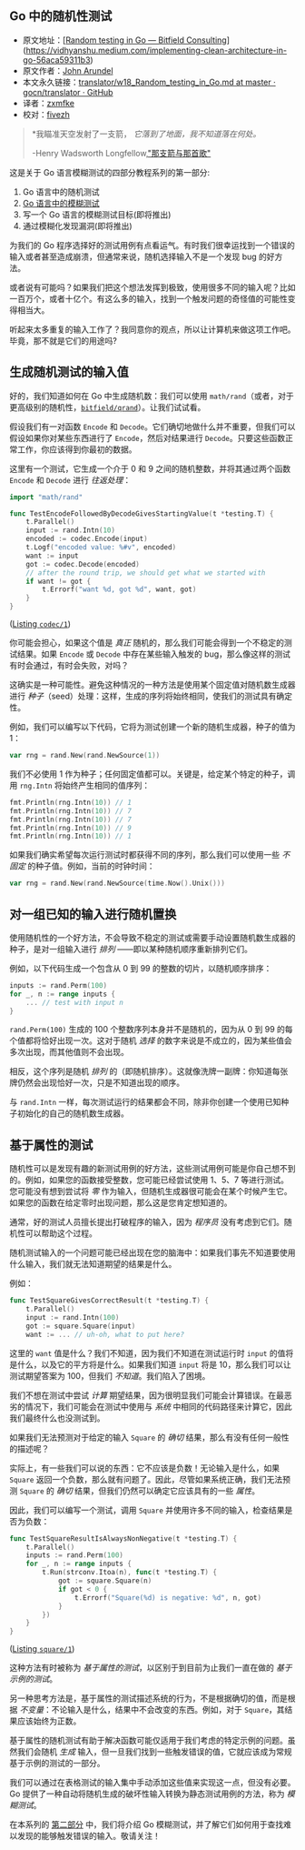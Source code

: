 ## Go 中的随机性测试

- 原文地址：[[Random testing in Go — Bitfield Consulting](https://bitfieldconsulting.com/golang/random-testing)](https://vidhyanshu.medium.com/implementing-clean-architecture-in-go-56aca59311b3)
- 原文作者：[John Arundel](https://bitfieldconsulting.com/golang?author=5e10bdc11264f20181591485)
- 本文永久链接：[translator/w18_Random_testing_in_Go.md at master · gocn/translator · GitHub](https://github.com/gocn/translator/blob/master/2023/w18_Random_testing_in_Go.md)
- 译者：[zxmfke](https://github.com/zxmfke)
- 校对：[fivezh](https://github.com/fivezh)

> *我瞄准天空发射了一支箭，
> *它落到了地面，我不知道落在何处。*
>
> -Henry Wadsworth Longfellow,["那支箭与那首歌"](https://www.poetryfoundation.org/poems/44624/the-arrow-and-the-song)

这是关于 Go 语言模糊测试的四部分教程系列的第一部分:

1. Go 语言中的随机测试
2. [Go 语言中的模糊测试](https://bitfieldconsulting.com/golang/fuzz-tests)
3. 写一个 Go 语言的模糊测试目标(即将推出)
4. 通过模糊化发现漏洞(即将推出)

为我们的 Go 程序选择好的测试用例有点看运气。有时我们很幸运找到一个错误的输入或者甚至造成崩溃，但通常来说，随机选择输入不是一个发现 bug 的好方法。

或者说有可能吗？如果我们把这个想法发挥到极致，使用很多不同的输入呢？比如一百万个，或者十亿个。有这么多的输入，找到一个触发问题的奇怪值的可能性变得相当大。

听起来太多重复的输入工作了？我同意你的观点，所以让计算机来做这项工作吧。毕竟，那不就是它们的用途吗?

## 生成随机测试的输入值

好的，我们知道如何在 Go 中生成随机数：我们可以使用 `math/rand`（或者，对于更高级别的随机性，[`bitfield/qrand`](https://github.com/bitfield/qrand)）。让我们试试看。

假设我们有一对函数 `Encode` 和 `Decode`。它们确切地做什么并不重要，但我们可以假设如果你对某些东西进行了 `Encode`，然后对结果进行 `Decode`。只要这些函数正常工作，你应该得到你最初的数据。

这里有一个测试，它生成一个介于 0 和 9 之间的随机整数，并将其通过两个函数 `Encode` 和 `Decode` 进行 *往返处理*：

```go
import "math/rand"

func TestEncodeFollowedByDecodeGivesStartingValue(t *testing.T) {
    t.Parallel()
    input := rand.Intn(10)
    encoded := codec.Encode(input)
    t.Logf("encoded value: %#v", encoded)
    want := input
    got := codec.Decode(encoded)
    // after the round trip, we should get what we started with
    if want != got {
        t.Errorf("want %d, got %d", want, got)
    }
}
```

([Listing `codec/1`](https://github.com/bitfield/tpg-tests/blob/main/codec/1/codec_test.go))

你可能会担心，如果这个值是 *真正* 随机的，那么我们可能会得到一个不稳定的测试结果。如果 `Encode` 或 `Decode` 中存在某些输入触发的 bug，那么像这样的测试有时会通过，有时会失败，对吗？

这确实是一种可能性。避免这种情况的一种方法是使用某个固定值对随机数生成器进行 *种子*（seed）处理：这样，生成的序列将始终相同，使我们的测试具有确定性。

例如，我们可以编写以下代码，它将为测试创建一个新的随机生成器，种子的值为 1：

```go
var rng = rand.New(rand.NewSource(1))
```

我们不必使用 1 作为种子；任何固定值都可以。关键是，给定某个特定的种子，调用 `rng.Intn` 将始终产生相同的值序列：

```go
fmt.Println(rng.Intn(10)) // 1
fmt.Println(rng.Intn(10)) // 7
fmt.Println(rng.Intn(10)) // 7
fmt.Println(rng.Intn(10)) // 9
fmt.Println(rng.Intn(10)) // 1
```

如果我们确实希望每次运行测试时都获得不同的序列，那么我们可以使用一些 *不固定* 的种子值。例如，当前的时钟时间：

```go
var rng = rand.New(rand.NewSource(time.Now().Unix()))
```

## 对一组已知的输入进行随机置换

使用随机性的一个好方法，不会导致不稳定的测试或需要手动设置随机数生成器的种子，是对一组输入进行 *排列* ——即以某种随机顺序重新排列它们。

例如，以下代码生成一个包含从 0 到 99 的整数的切片，以随机顺序排序：

```go
inputs := rand.Perm(100)
for _, n := range inputs {
    ... // test with input n
}
```

`rand.Perm(100)` 生成的 100 个整数序列本身并不是随机的，因为从 0 到 99 的每个值都将恰好出现一次。这对于随机 *选择* 的数字来说是不成立的，因为某些值会多次出现，而其他值则不会出现。

相反，这个序列是随机 *排列* 的（即随机排序）。这就像洗牌一副牌：你知道每张牌仍然会出现恰好一次，只是不知道出现的顺序。

与 `rand.Intn` 一样，每次测试运行的结果都会不同，除非你创建一个使用已知种子初始化的自己的随机数生成器。

## 基于属性的测试

随机性可以是发现有趣的新测试用例的好方法，这些测试用例可能是你自己想不到的。例如，如果您的函数接受整数，您可能已经尝试使用 1、5、7 等进行测试。您可能没有想到尝试将 *零* 作为输入，但随机生成器很可能会在某个时候产生它。如果您的函数在给定零时出现问题，那么这是您肯定想知道的。

通常，好的测试人员擅长提出打破程序的输入，因为 *程序员* 没有考虑到它们。随机性可以帮助这个过程。

随机测试输入的一个问题可能已经出现在您的脑海中：如果我们事先不知道要使用什么输入，我们就无法知道期望的结果是什么。

例如：

```go
func TestSquareGivesCorrectResult(t *testing.T) {
    t.Parallel()
    input := rand.Intn(100)
    got := square.Square(input)
    want := ... // uh-oh, what to put here?
```

这里的 `want` 值是什么？我们不知道，因为我们不知道在测试运行时 `input` 的值将是什么，以及它的平方将是什么。如果我们知道 `input` 将是 10，那么我们可以让测试期望答案为 100，但我们 *不知道*。我们陷入了困境。

我们不想在测试中尝试 *计算* 期望结果，因为很明显我们可能会计算错误。在最恶劣的情况下，我们可能会在测试中使用与 *系统* 中相同的代码路径来计算它，因此我们最终什么也没测试到。

如果我们无法预测对于给定的输入 `Square` 的 *确切* 结果，那么有没有任何一般性的描述呢？

实际上，有一些我们可以说的东西：它不应该是负数！无论输入是什么，如果 `Square` 返回一个负数，那么就有问题了。因此，尽管如果系统正确，我们无法预测 `Square` 的 *确切* 结果，但我们仍然可以确定它应该具有的一些 *属性*。

因此，我们可以编写一个测试，调用 `Square` 并使用许多不同的输入，检查结果是否为负数：

```go
func TestSquareResultIsAlwaysNonNegative(t *testing.T) {
    t.Parallel()
    inputs := rand.Perm(100)
    for _, n := range inputs {
        t.Run(strconv.Itoa(n), func(t *testing.T) {
            got := square.Square(n)
            if got < 0 {
                t.Errorf("Square(%d) is negative: %d", n, got)
            }
        })
    }
}
```

([Listing `square/1`](https://github.com/bitfield/tpg-tests/blob/main/square/1/square_test.go))

这种方法有时被称为 *基于属性的测试*，以区别于到目前为止我们一直在做的 *基于示例的测试*。

另一种思考方法是，基于属性的测试描述系统的行为，不是根据确切的值，而是根据 *不变量*：不论输入是什么，结果中不会改变的东西。例如，对于 `Square`，其结果应该始终为正数。

基于属性的随机测试有助于解决函数可能仅适用于我们考虑的特定示例的问题。虽然我们会随机 *生成* 输入，但一旦我们找到一些触发错误的值，它就应该成为常规基于示例的测试的一部分。

我们可以通过在表格测试的输入集中手动添加这些值来实现这一点，但没有必要。Go 提供了一种自动将随机生成的破坏性输入转换为静态测试用例的方法，称为 *模糊测试*。

在本系列的 [第二部分](https://bitfieldconsulting.com/golang/fuzz-tests) 中，我们将介绍 Go 模糊测试，并了解它们如何用于查找难以发现的能够触发错误的输入。敬请关注！
